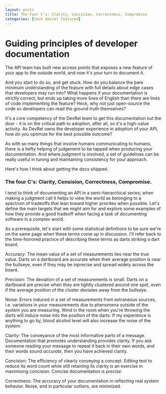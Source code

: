 ```yaml
---
layout: posts
title: The Four C's: Clarity, Concision, Correctness, Compromise
categories: [tech devrel featured]
---
```


# Guiding principles of developer documentation

The API team has built new access points that exposes a new feature of your app to the outside world, and now it's your turn to document it.

And you start to do so, and get stuck. How do you balance the bare minimum understanding of the feature with full details about edge cases that developers may run into? What happens if your documentation is strictly correct, but ends up taking more lines of English than there are lines of code implementing the feature? Heck, why not just open-source the code so developers can read the ground truth themselves?

It's a core competency of the DevRel team to get this documentation out the door - it is on the critical path to adoption, after all, so it's a high-value activity. As DevRel owns the developer experience in adoption of your API, how do you optimize for the best possible outcome?

As with so many things that involve humans communicating to humans, there is a hefty helping of judgement to be tapped when producing your documentation. And where judgment is involved, a set of guidelines can be really useful in tuning and maintaining consistency for your approach.

Here's how I think about getting the docs shipped.

### The four C's: Clarity, Consision, Correctness, Compromise.

I tend to think of documenting an API in a semi-hierarchical series; when making a judgment call it helps to view the world as belonging to a spectrum of tradeoffs that lean toward higher priorites when possible. Let's define the main targets that we might aim for and explore some examples of how they provide a good tradeoff when facing a task of documenting software in a complex world.

As a prerequisite, let's start with some statistical definitions to be sure we're on the same page when these terms come up in discussion. I'll refer back to the time-honored practice of describing these terms as darts striking a dart board.

Accuracy:
    The mean value of a set of measurements lies near the true value. Darts on a dartboard are accurate when their average position is near the bullseye, even if they may be inprecise and spread widely across the board.

Precision:
    The deviation of a set of measurements is small. Darts on a dartboard are precise when they are tightly clustered around one spot, even if the average position of the cluster deviates away from the bullseye.

Noise:
    Errors induced in a set of measurements from extraneous sources, i.e. variations in your measurements due to phenomena outside of the system you are measuring. Wind in the room when you're throwing the darts will induce noise into the position of the darts. If my experience is anything to go by, blood alcohol level will also increase the noise of the system.


Clarity:
   The conveyance of the most informative parts of a message. Documentation that promotes understanding provides clarity. If you ask someone reading your message to repeat it back in their own words, and their words sound *accurate*, then you have achieved clarity.

Concision:
    The efficiency of clearly conveying a concept. Editing text to reduce its word count while still retaining its clarity is an exercise in maximising concision. Concise documentation is *precise*.

Correctness:
    The accuracy of your documentation in reflecting real system behavior. Noise, and in particular outliers, are minimized.

